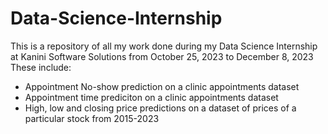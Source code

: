 # Data-Science-Internship
This is a repository of all my work done during my Data Science Internship at Kanini Software Solutions from October 25, 2023 to December 8, 2023
These include:
- Appointment No-show prediction on a clinic appointments dataset
- Appointment time prediciton on a clinic appointments dataset
- High, low and closing price predictions on a dataset of prices of a particular stock from 2015-2023
